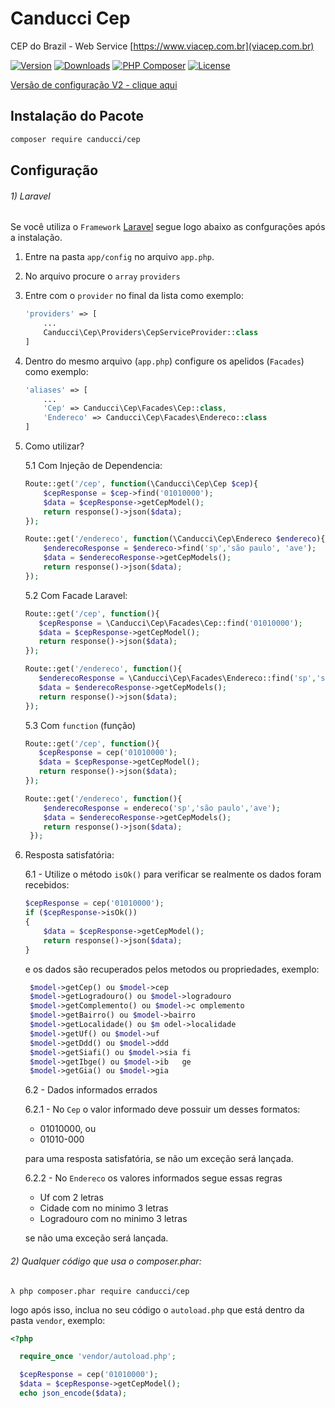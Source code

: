 # Canducci Cep

CEP do Brazil - Web Service [https://www.viacep.com.br](viacep.com.br)

[![Version](https://img.shields.io/packagist/v/canducci/cep.svg?label=version)](https://packagist.org/packages/canducci/cep)
[![Downloads](https://img.shields.io/packagist/dt/canducci/cep.svg?style=flat)](https://packagist.org/packages/canducci/cep)
[![PHP Composer](https://github.com/netdragoon/canduccicep/workflows/PHP%20Composer/badge.svg)](https://packagist.org/packages/canducci/cep)
[![License](https://img.shields.io/packagist/l/canducci/cep.svg)](https://packagist.org/packages/canducci/cep)

[Versão de configuração V2 - clique aqui](https://github.com/netdragoon/canduccicep/blob/master/READMEv2.md)

## Instalação do Pacote

```sh
composer require canducci/cep
```

## Configuração

###### 1) Laravel

Se você utiliza o `Framework` [Laravel](https://www.laravel.com) segue logo abaixo as confgurações após a instalação.

1. Entre na pasta `app/config` no arquivo `app.php`.
2. No arquivo procure o `array` `providers`
3. Entre com o `provider` no final da lista como exemplo:

   ```php
   'providers' => [
       ...
       Canducci\Cep\Providers\CepServiceProvider::class
   ]

   ```

4. Dentro do mesmo arquivo (`app.php`) configure os apelidos (`Facades`) como exemplo:

   ```php
   'aliases' => [
       ...
       'Cep' => Canducci\Cep\Facades\Cep::class,
       'Endereco' => Canducci\Cep\Facades\Endereco::class
   ]

   ```

5. Como utilizar?

   5.1 Com Injeção de Dependencia:

   ```php
   Route::get('/cep', function(\Canducci\Cep\Cep $cep){
       $cepResponse = $cep->find('01010000');
       $data = $cepResponse->getCepModel();
       return response()->json($data);
   });

   Route::get('/endereco', function(\Canducci\Cep\Endereco $endereco){
       $enderecoResponse = $endereco->find('sp','são paulo', 'ave');
       $data = $enderecoResponse->getCepModels();
       return response()->json($data);
   });
   ```

   5.2 Com Facade Laravel:

   ```php
   Route::get('/cep', function(){
      $cepResponse = \Canducci\Cep\Facades\Cep::find('01010000');
      $data = $cepResponse->getCepModel();
      return response()->json($data);
   });

   Route::get('/endereco', function(){
      $enderecoResponse = \Canducci\Cep\Facades\Endereco::find('sp','são paulo', 'ave');
      $data = $enderecoResponse->getCepModels();
      return response()->json($data);
   });
   ```

   5.3 Com `function` (função)

   ```php
   Route::get('/cep', function(){
      $cepResponse = cep('01010000');
      $data = $cepResponse->getCepModel();
      return response()->json($data);
   });

   Route::get('/endereco', function(){
       $enderecoResponse = endereco('sp','são paulo','ave');
       $data = $enderecoResponse->getCepModels();
       return response()->json($data);
    });
   ```

6. Resposta satisfatória:

   6.1 - Utilize o método `isOk()` para verificar se realmente os dados foram recebidos:

   ```php
   $cepResponse = cep('01010000');
   if ($cepResponse->isOk())
   {
       $data = $cepResponse->getCepModel();
       return response()->json($data);
   }
   ```

   e os dados são recuperados pelos metodos ou propriedades, exemplo:

   ```php
    $model->getCep() ou $model->cep
    $model->getLogradouro() ou $model->logradouro
    $model->getComplemento() ou $model->c omplemento
    $model->getBairro() ou $model->bairro
    $model->getLocalidade() ou $m odel->localidade
    $model->getUf() ou $model->uf
    $model->getDdd() ou $model->ddd
    $model->getSiafi() ou $model->sia fi
    $model->getIbge() ou $model->ib   ge
    $model->getGia() ou $model->gia
   ```

   6.2 - Dados informados errados

   6.2.1 - No `Cep` o valor informado deve possuir um desses formatos:

   - 01010000, ou
   - 01010-000

   para uma resposta satisfatória, se não um exceção será lançada.

   6.2.2 - No `Endereco` os valores informados segue essas regras

   - Uf com 2 letras
   - Cidade com no minimo 3 letras
   - Logradouro com no minimo 3 letras

   se não uma exceção será lançada.

###### 2) Qualquer código que usa o composer.phar:

```
λ php composer.phar require canducci/cep
```

logo após isso, inclua no seu código o `autoload.php` que está dentro da pasta `vendor`, exemplo:

```php
<?php

  require_once 'vendor/autoload.php';

  $cepResponse = cep('01010000');
  $data = $cepResponse->getCepModel();
  echo json_encode($data);
```
